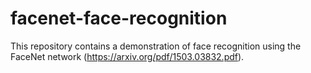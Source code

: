 # facenet-face-recognition

This repository contains a demonstration of face recognition using the FaceNet network (https://arxiv.org/pdf/1503.03832.pdf).
